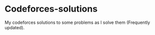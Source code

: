 # Codeforces-solutions
My codeforces solutions to some problems as I solve them (Frequently updated).
